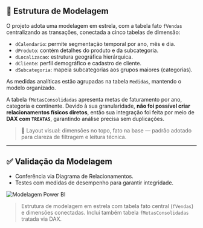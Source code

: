 ## 🎯 Estrutura de Modelagem

O projeto adota uma modelagem em estrela, com a tabela fato `fVendas` centralizando as transações, conectada a cinco tabelas de dimensão:

- `dCalendario`: permite segmentação temporal por ano, mês e dia.
- `dProduto`: contém detalhes do produto e da subcategoria.
- `dLocalizacao`: estrutura geográfica hierárquica.
- `dCliente`: perfil demográfico e cadastro de cliente.
- `dSubcategoria`: mapeia subcategorias aos grupos maiores (categorias).

As medidas analíticas estão agrupadas na tabela `Medidas`, mantendo o modelo organizado.

A tabela `fMetasConsolidadas` apresenta metas de faturamento por ano, categoria e continente. Devido à sua granularidade, **não foi possível criar relacionamentos físicos diretos**, então sua integração foi feita por meio de **DAX com `TREATAS`**, garantindo análise precisa sem duplicações.

> 📌 Layout visual: dimensões no topo, fato na base — padrão adotado para clareza de filtragem e leitura técnica.


---

## ✅ Validação da Modelagem

- Conferência via Diagrama de Relacionamentos.
- Testes com medidas de desempenho para garantir integridade.

![Modelagem Power BI](https://github.com/user-attachments/assets/b0445813-abfd-4097-9247-25aa521a5299)


> Estrutura de modelagem em estrela com tabela fato central (`fVendas`) e dimensões conectadas. Inclui também tabela `fMetasConsolidadas` tratada via DAX.

